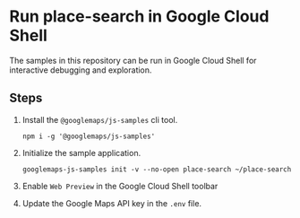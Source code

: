# Run place-search in Google Cloud Shell

The samples in this repository can be run in Google Cloud Shell for interactive debugging and exploration.

## Steps

1. Install the `@googlemaps/js-samples` cli tool.

    ```
    npm i -g '@googlemaps/js-samples'
    ```
1. Initialize the sample application. 
    ```
    googlemaps-js-samples init -v --no-open place-search ~/place-search
    ```
1. Enable `Web Preview` in the Google Cloud Shell toolbar
1. Update the Google Maps API key in the `.env` file.
